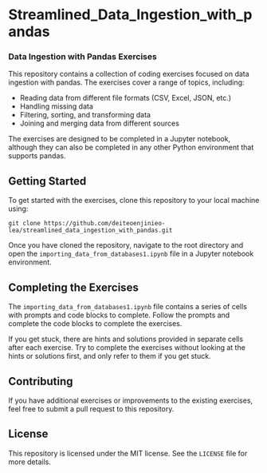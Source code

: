 # Streamlined_Data_Ingestion_with_pandas
### Data Ingestion with Pandas Exercises

This repository contains a collection of coding exercises focused on data ingestion with pandas. The exercises cover a range of topics, including:

- Reading data from different file formats (CSV, Excel, JSON, etc.)
- Handling missing data
- Filtering, sorting, and transforming data
- Joining and merging data from different sources

The exercises are designed to be completed in a Jupyter notebook, although they can also be completed in any other Python environment that supports pandas.

## Getting Started

To get started with the exercises, clone this repository to your local machine using:

```
git clone https://github.com/deiteoenjinieo-lea/streamlined_data_ingestion_with_pandas.git
```

Once you have cloned the repository, navigate to the root directory and open the `importing_data_from_databases1.ipynb` file in a Jupyter notebook environment.

## Completing the Exercises

The `importing_data_from_databases1.ipynb` file contains a series of cells with prompts and code blocks to complete. Follow the prompts and complete the code blocks to complete the exercises.

If you get stuck, there are hints and solutions provided in separate cells after each exercise. Try to complete the exercises without looking at the hints or solutions first, and only refer to them if you get stuck.

## Contributing

If you have additional exercises or improvements to the existing exercises, feel free to submit a pull request to this repository.

## License

This repository is licensed under the MIT license. See the `LICENSE` file for more details.

